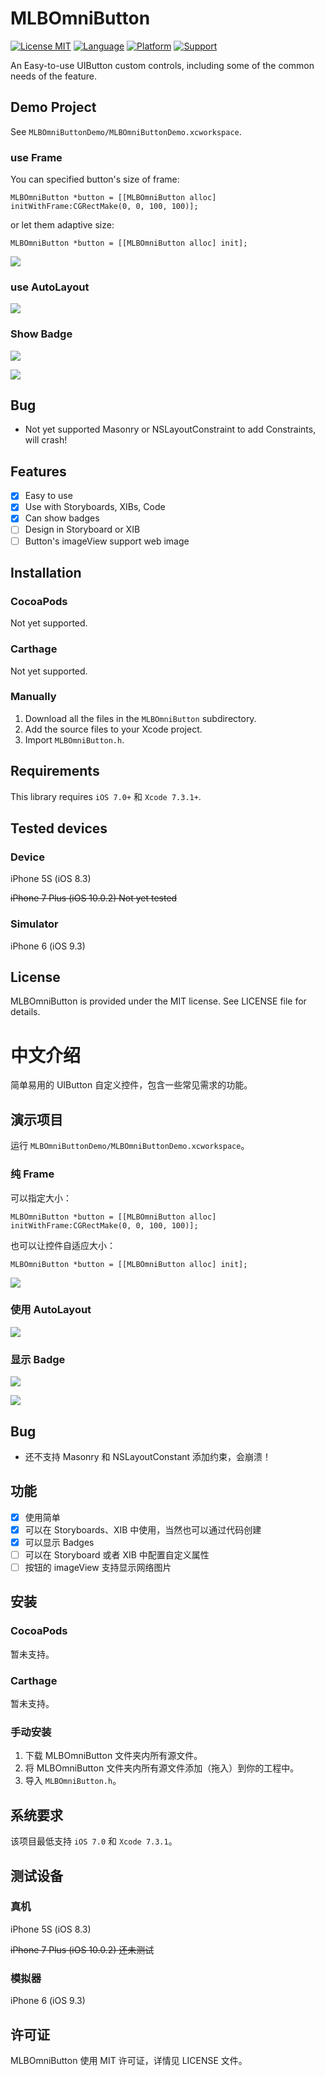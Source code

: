 # MLBOmniButton
[![License MIT](https://img.shields.io/badge/license-MIT-green.svg?style=flat)](https://raw.githubusercontent.com/meilbn/MLBOmniButton/master/LICENSE)
[![Language](https://img.shields.io/badge/language-Objective--C-brightgreen.svg)](https://developer.apple.com/swift)
[![Platform](https://img.shields.io/badge/platform-iOS-orange.svg)](https://www.apple.com/nl/ios/)
[![Support](https://img.shields.io/badge/support-iOS%207+%20-blue.svg?style=flat)](https://www.apple.com/nl/ios/)

An Easy-to-use UIButton custom controls, including some of the common needs of the feature.

## Demo Project
See ``MLBOmniButtonDemo/MLBOmniButtonDemo.xcworkspace``.

### use Frame
You can specified button's size of frame:

```
MLBOmniButton *button = [[MLBOmniButton alloc] initWithFrame:CGRectMake(0, 0, 100, 100)];
```

or let them adaptive size:

```
MLBOmniButton *button = [[MLBOmniButton alloc] init];
```

![][Frame]

### use AutoLayout

![][AutoLayout]

### Show Badge

![][FrameWithBadge]

![][AutoLayoutWithBadge]

## Bug
- Not yet supported Masonry or NSLayoutConstraint to add Constraints, will crash!

## Features
- [x] Easy to use
- [x] Use with Storyboards, XIBs, Code
- [x] Can show badges
- [ ] Design in Storyboard or XIB
- [ ] Button's imageView support web image

## Installation
### CocoaPods
Not yet supported.

### Carthage
Not yet supported.

### Manually
1. Download all the files in the ``MLBOmniButton`` subdirectory.
2. Add the source files to your Xcode project.
3. Import ``MLBOmniButton.h``.

## Requirements
This library requires ``iOS 7.0+`` 和 ``Xcode 7.3.1+``.

## Tested devices

### Device
iPhone 5S (iOS 8.3)

~~iPhone 7 Plus (iOS 10.0.2) Not yet tested~~

### Simulator
iPhone 6 (iOS 9.3)

## License
MLBOmniButton is provided under the MIT license. See LICENSE file for details.

# 中文介绍
简单易用的 UIButton 自定义控件，包含一些常见需求的功能。

## 演示项目
运行 ``MLBOmniButtonDemo/MLBOmniButtonDemo.xcworkspace``。

### 纯 Frame
可以指定大小：

```
MLBOmniButton *button = [[MLBOmniButton alloc] initWithFrame:CGRectMake(0, 0, 100, 100)];
```

也可以让控件自适应大小：

```
MLBOmniButton *button = [[MLBOmniButton alloc] init];
```

![][Frame]

### 使用 AutoLayout

![][AutoLayout]

### 显示 Badge

![][FrameWithBadge]

![][AutoLayoutWithBadge]

## Bug
- 还不支持 Masonry 和 NSLayoutConstant 添加约束，会崩溃！

## 功能
- [x] 使用简单
- [x] 可以在 Storyboards、XIB 中使用，当然也可以通过代码创建
- [x] 可以显示 Badges
- [ ] 可以在 Storyboard 或者 XIB 中配置自定义属性
- [ ] 按钮的 imageView 支持显示网络图片

## 安装
### CocoaPods
暂未支持。

### Carthage
暂未支持。

### 手动安装
1. 下载 MLBOmniButton 文件夹内所有源文件。
2. 将 MLBOmniButton 文件夹内所有源文件添加（拖入）到你的工程中。
3. 导入 ``MLBOmniButton.h``。

## 系统要求
该项目最低支持 ``iOS 7.0`` 和 ``Xcode 7.3.1``。

## 测试设备

### 真机
iPhone 5S (iOS 8.3)

~~iPhone 7 Plus (iOS 10.0.2) 还未测试~~

### 模拟器
iPhone 6 (iOS 9.3)

## 许可证
MLBOmniButton 使用 MIT 许可证，详情见 LICENSE 文件。

[Frame]: https://github.com/meilbn/MLBOmniButton/blob/master/Screenshots/Demo_Frame.png
[AutoLayout]: https://github.com/meilbn/MLBOmniButton/blob/master/Screenshots/Demo_AutoLayout.png
[FrameWithBadge]: https://github.com/meilbn/MLBOmniButton/blob/master/Screenshots/Demo_Frame_with_Badge.png
[AutoLayoutWithBadge]: https://github.com/meilbn/MLBOmniButton/blob/master/Screenshots/Demo_AutoLayout_with_Badge.png